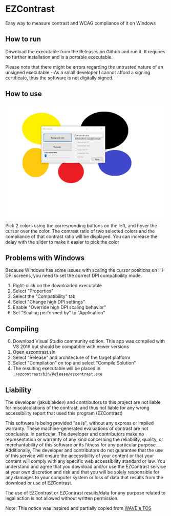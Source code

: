 # EZContrast

Easy way to measure contrast and WCAG compliance of it on Windows

## How to run

Download the executable from the Releases on Github and run it. It requires no further installation and is a portable executable.

Please note that there might be errors regarding the untrusted nature of an unsigned executable - As a small developer I cannot afford a signing certificate, thus the software is not digitally signed.

## How to use

![Showcase video](showcase.gif)

Pick 2 colors using the corresponding buttons on the left, and hover the cursor over the color. The contrast ratio of two selected colors and the compliance of that contrast ratio will be displayed. You can increase the delay with the slider to make it easier to pick the color

## Problems with Windows

Because Windows has some issues with scaling the cursor positions on HI-DPI screens, you need to set the correct DPI compatibility mode.

1. Right-click on the downloaded executable
2. Select "Properties"
3. Select the "Compatibility" tab
4. Select "Change high DPI settings"
5. Enable "Override high DPI scaling behavior"
6. Set "Scaling performed by" to "Application"

## Compiling

0. Download Visual Studio community edition. This app was compiled with VS 2019 but should be compatible with newer versions
1. Open ezcontrast.sln
2. Select "Release" and architecture of the target platform
3. Select "Compilation" on top and select "Compile Solution"
4. The resulting executable will be placed in `./ezcontrast/bin/Release/ezcontrast.exe`

## Liability

The developer (jakubiakdev) and contributors to this project are not liable for miscalculations of the contrast, and thus not liable for any wrong accessibility report that used this program (EZContrast)

This software is being provided "as is", without any express or implied warranty. These machine-generated evaluations of contrast are not conclusive. In particular, The developer and contributors make no representation or warranty of any kind concerning the reliability, quality, or merchantability of this software or its fitness for any particular purpose. Additionally, The developer and contributors do not guarantee that the use of this service will ensure the accessibility of your content or that your content will comply with any specific web accessibility standard or law. You understand and agree that you download and/or use the EZContrast service at your own discretion and risk and that you will be solely responsible for any damages to your computer system or loss of data that results from the download or use of EZContrast.

The use of EZContrast or EZContrast results/data for any purpose related to legal action is not allowed without written permission.

Note: This notice was inspired and partially copied from [WAVE's TOS](https://wave.webaim.org/terms)
